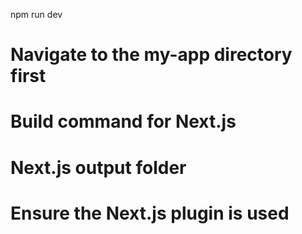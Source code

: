 npm run dev


# Navigate to the my-app directory first
 # Build command for Next.js
 # Next.js output folder
 # Ensure the Next.js plugin is used
